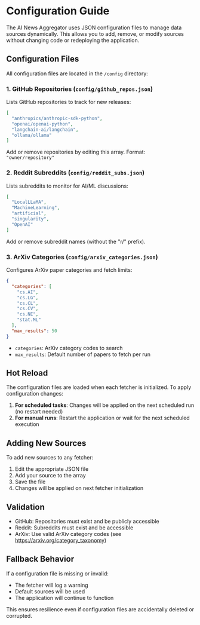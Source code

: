 # Configuration Guide

The AI News Aggregator uses JSON configuration files to manage data sources dynamically. This allows you to add, remove, or modify sources without changing code or redeploying the application.

## Configuration Files

All configuration files are located in the `/config` directory:

### 1. GitHub Repositories (`config/github_repos.json`)

Lists GitHub repositories to track for new releases:

```json
[
  "anthropics/anthropic-sdk-python",
  "openai/openai-python",
  "langchain-ai/langchain",
  "ollama/ollama"
]
```

Add or remove repositories by editing this array. Format: `"owner/repository"`

### 2. Reddit Subreddits (`config/reddit_subs.json`)

Lists subreddits to monitor for AI/ML discussions:

```json
[
  "LocalLLaMA",
  "MachineLearning",
  "artificial",
  "singularity",
  "OpenAI"
]
```

Add or remove subreddit names (without the "r/" prefix).

### 3. ArXiv Categories (`config/arxiv_categories.json`)

Configures ArXiv paper categories and fetch limits:

```json
{
  "categories": [
    "cs.AI",
    "cs.LG",
    "cs.CL",
    "cs.CV",
    "cs.NE",
    "stat.ML"
  ],
  "max_results": 50
}
```

- `categories`: ArXiv category codes to search
- `max_results`: Default number of papers to fetch per run

## Hot Reload

The configuration files are loaded when each fetcher is initialized. To apply configuration changes:

1. **For scheduled tasks**: Changes will be applied on the next scheduled run (no restart needed)
2. **For manual runs**: Restart the application or wait for the next scheduled execution

## Adding New Sources

To add new sources to any fetcher:

1. Edit the appropriate JSON file
2. Add your source to the array
3. Save the file
4. Changes will be applied on next fetcher initialization

## Validation

- GitHub: Repositories must exist and be publicly accessible
- Reddit: Subreddits must exist and be accessible
- ArXiv: Use valid ArXiv category codes (see https://arxiv.org/category_taxonomy)

## Fallback Behavior

If a configuration file is missing or invalid:
- The fetcher will log a warning
- Default sources will be used
- The application will continue to function

This ensures resilience even if configuration files are accidentally deleted or corrupted.